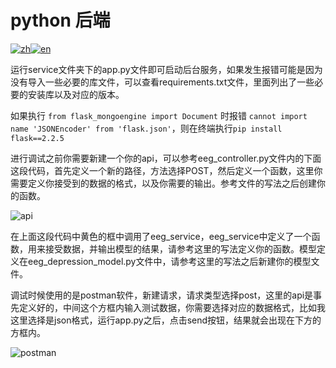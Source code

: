 # python 后端

[![zh](https://img.shields.io/badge/lang-zh-blue.svg)](./README.md)[![en](https://img.shields.io/badge/lang-en-red.svg)](./README.en.md)

运行service文件夹下的app.py文件即可启动后台服务，如果发生报错可能是因为没有导入一些必要的库文件，可以查看requirements.txt文件，里面列出了一些必要的安装库以及对应的版本。

如果执行 ```from flask_mongoengine import Document``` 时报错 ```cannot import name 'JSONEncoder' from 'flask.json'```，则在终端执行```pip install flask==2.2.5 ```



进行调试之前你需要新建一个你的api，可以参考eeg_controller.py文件内的下面这段代码，首先定义一个新的路径，方法选择POST，然后定义一个函数，这里你需要定义你接受到的数据的格式，以及你需要的输出。参考文件的写法之后创建你的函数。

![api](./Img/api.png)

在上面这段代码中黄色的框中调用了eeg_service，eeg_service中定义了一个函数，用来接受数据，并输出模型的结果，请参考这里的写法定义你的函数。模型定义在eeg_depression_model.py文件中，请参考这里的写法之后新建你的模型文件。

调试时候使用的是postman软件，新建请求，请求类型选择post，这里的api是事先定义好的，中间这个方框内输入测试数据，你需要选择对应的数据格式，比如我这里选择是json格式，运行app.py之后，点击send按钮，结果就会出现在下方的方框内。

![postman](./Img/postman.png)



